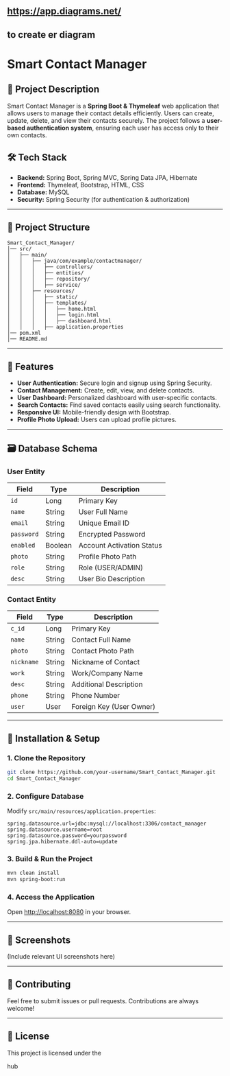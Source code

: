## https://app.diagrams.net/
## to create er diagram

# Smart Contact Manager

## 📌 Project Description

Smart Contact Manager is a **Spring Boot & Thymeleaf** web application that allows users to manage their contact details efficiently. Users can create, update, delete, and view their contacts securely. The project follows a **user-based authentication system**, ensuring each user has access only to their own contacts.

## 🛠️ Tech Stack

- **Backend:** Spring Boot, Spring MVC, Spring Data JPA, Hibernate
- **Frontend:** Thymeleaf, Bootstrap, HTML, CSS
- **Database:** MySQL
- **Security:** Spring Security (for authentication & authorization)

---

## 📂 Project Structure

```
Smart_Contact_Manager/
│── src/
│   ├── main/
│   │   ├── java/com/example/contactmanager/
│   │   │   ├── controllers/
│   │   │   ├── entities/
│   │   │   ├── repository/
│   │   │   ├── service/
│   │   ├── resources/
│   │   │   ├── static/
│   │   │   ├── templates/
│   │   │   │   ├── home.html
│   │   │   │   ├── login.html
│   │   │   │   ├── dashboard.html
│   │   │   ├── application.properties
│── pom.xml
│── README.md
```

---

## 📖 Features

- **User Authentication:** Secure login and signup using Spring Security.
- **Contact Management:** Create, edit, view, and delete contacts.
- **User Dashboard:** Personalized dashboard with user-specific contacts.
- **Search Contacts:** Find saved contacts easily using search functionality.
- **Responsive UI:** Mobile-friendly design with Bootstrap.
- **Profile Photo Upload:** Users can upload profile pictures.

---

## 🗃️ Database Schema

### **User Entity**

| Field      | Type    | Description               |
| ---------- | ------- | ------------------------- |
| `id`       | Long    | Primary Key               |
| `name`     | String  | User Full Name            |
| `email`    | String  | Unique Email ID           |
| `password` | String  | Encrypted Password        |
| `enabled`  | Boolean | Account Activation Status |
| `photo`    | String  | Profile Photo Path        |
| `role`     | String  | Role (USER/ADMIN)         |
| `desc`     | String  | User Bio Description      |

### **Contact Entity**

| Field      | Type   | Description              |
| ---------- | ------ | ------------------------ |
| `c_id`     | Long   | Primary Key              |
| `name`     | String | Contact Full Name        |
| `photo`    | String | Contact Photo Path       |
| `nickname` | String | Nickname of Contact      |
| `work`     | String | Work/Company Name        |
| `desc`     | String | Additional Description   |
| `phone`    | String | Phone Number             |
| `user`     | User   | Foreign Key (User Owner) |

---

## 🚀 Installation & Setup

### **1. Clone the Repository**

```sh
git clone https://github.com/your-username/Smart_Contact_Manager.git
cd Smart_Contact_Manager
```

### **2. Configure Database**

Modify `src/main/resources/application.properties`:

```properties
spring.datasource.url=jdbc:mysql://localhost:3306/contact_manager
spring.datasource.username=root
spring.datasource.password=yourpassword
spring.jpa.hibernate.ddl-auto=update
```

### **3. Build & Run the Project**

```sh
mvn clean install
mvn spring-boot:run
```

### **4. Access the Application**

Open [http://localhost:8080](http://localhost:8080) in your browser.

---

## 📸 Screenshots

(Include relevant UI screenshots here)

---

## 🤝 Contributing

Feel free to submit issues or pull requests. Contributions are always welcome!

---

## 📜 License

This project is licensed under the 

hub
